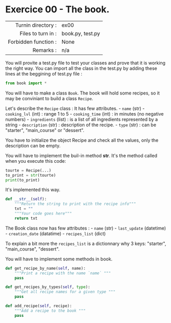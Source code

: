 # Exercice 00 - The book.

|                         |                    |
| -----------------------:| ------------------ |
|   Turnin directory :    |  ex00              |
|   Files to turn in :    |  book.py, test.py  |
|   Forbidden function :  |  None              |
|   Remarks :             |  n/a               |

You will provite a test.py file to test your classes and prove that it is working the right way.
You can import all the class in the test.py by adding these lines at the beggining of test.py file :
```py
from book import *
```

You will have to make a class `Book`.
The book will hold some recipes, so it may be conviniant to build a class `Recipe`.

Let's describe the `Recipe` class :
It has few attributes.
    - `name`            (str)
    - `cooking_lvl`     (int) : range 1 to 5
    - `cooking_time`    (int) : in minutes (no negative numbers)
    - `ingredients`     (list) : is a list of all ingredients represented by a string
    - `description`     (str) : description of the recipe.
    - `type`            (str) : can be "starter", "main_course" or "dessert".

You have to initialize the object Recipe and check all the values, only the description can be empty.

You will have to implement the buil-in method __str__.
It's the method called when you execute this code:
```py
tourte = Recipe(...)
to_print = str(tourte)
print(to_print)
```

It's implemented this way.
```py
def __str__(self):
    """Return the string to print with the recipe info"""
    txt = ""
    """Your code goes here"""
    return txt
```

The Book class now has few attributes :
    - `name`            (str)
    - `last_update`     (datetime)
    - `creation_date`   (datatime)
    - `recipes_list`    (dict)

To explain a bit more the `recipes_list` is a dictionnary why 3 keys: "starter", "main_course", "dessert".

You will have to implement some methods in book.

```py
def get_recipe_by_name(self, name):
    """Print a recipe with the name `name` """
    pass

def get_recipes_by_types(self, type):
    """Get all recipe names for a given type """
    pass

def add_recipe(self, recipe):
    """Add a recipe to the book """
    pass
```
